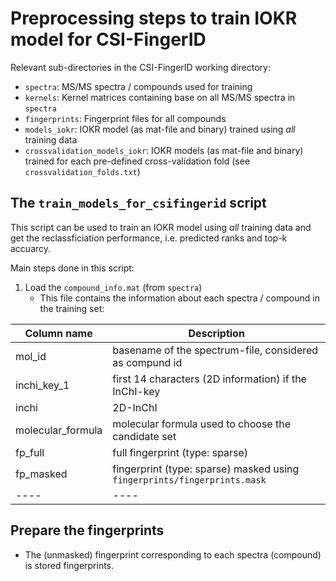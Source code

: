 # Preprocessing steps to train IOKR model for CSI-FingerID
Relevant sub-directories in the CSI-FingerID working directory:
- ```spectra```: MS/MS spectra / compounds used for training 
- ```kernels```: Kernel matrices containing base on all MS/MS spectra in 
                 ```spectra```
- ```fingerprints```: Fingerprint files for all compounds
- ```models_iokr```: IOKR model (as mat-file and binary) trained using *all* 
                     training data
- ```crossvalidation_models_iokr```: IOKR models (as mat-file and binary) trained
    for each pre-defined cross-validation fold (see ```crossvalidation_folds.txt```)

## The ```train_models_for_csifingerid``` script
This script can be used to train an IOKR model using *all* training data and get
the reclassficiation performance, i.e. predicted ranks and top-k accuarcy.

Main steps done in this script:

1. Load the ```compound_info.mat``` (from ```spectra```)
    * This file contains the information about each spectra / compound in the 
      training set: 

| Column name | Description | 
| ---- | ---- |
| mol_id | basename of the spectrum-file, considered as compund id | 
| inchi_key_1 | first 14 characters (2D information) if the InChI-key | 
| inchi | 2D-InChI | 
| molecular_formula | molecular formula used to choose the candidate set | 
| fp_full | full fingerprint (type: sparse) | 
| fp_masked | fingerprint (type: sparse) masked using ```fingerprints/fingerprints.mask```| 
| ---- | ---- |



## Prepare the fingerprints
- The (unmasked) fingerprint corresponding to each spectra (compound) is stored 
  fingerprints.